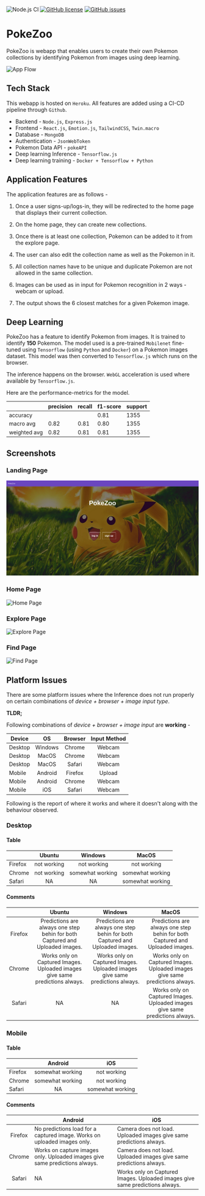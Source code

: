 ![Node.js CI](https://github.com/theairbend3r/poke-zoo/workflows/Node.js%20CI/badge.svg) [![GitHub license](https://img.shields.io/github/license/theairbend3r/poke-zoo)](https://github.com/theairbend3r/poke-zoo/blob/master/LICENSE) [![GitHub issues](https://img.shields.io/github/issues/theairbend3r/poke-zoo)](https://github.com/theairbend3r/poke-zoo/issues)

# PokeZoo

PokeZoo is webapp that enables users to create their own Pokemon collections by identifying Pokemon from images using deep learning.

![App Flow](https://raw.githubusercontent.com/theairbend3r/poke-zoo/master/screenshots/poke-zoo-ml.gif)

## Tech Stack

This webapp is hosted on `Heroku`. All features are added using a CI-CD pipeline through `Github`.

- Backend - `Node.js`, `Express.js`
- Frontend - `React.js`, `Emotion.js`, `TailwindCSS`, `Twin.macro`
- Database - `MongoDB`
- Authentication - `JsonWebToken`
- Pokemon Data API - `pokeAPI`
- Deep learning Inference - `Tensorflow.js`
- Deep learning training - `Docker + Tensorflow + Python`

## Application Features

The application features are as follows -

1. Once a user signs-up/logs-in, they will be redirected to the home page that displays their current collection.

2. On the home page, they can create new collections.

3. Once there is at least one collection, Pokemon can be added to it from the explore page.

4. The user can also edit the collection name as well as the Pokemon in it.

5. All collection names have to be unique and duplicate Pokemon are not allowed in the same collection.

6. Images can be used as in input for Pokemon recognition in 2 ways - webcam or upload.

7. The output shows the 6 closest matches for a given Pokemon image.

## Deep Learning

PokeZoo has a feature to identify Pokemon from images. It is trained to identify **150** Pokemon. The model used is a pre-trained `Mobilenet` fine-tuned using `Tensorflow` (using `Python` and `Docker`) on a Pokemon images dataset. This model was then converted to `Tensorflow.js` which runs on the browser.

The inference happens on the browser. `WebGL` acceleration is used where available by `Tensorflow.js`.

Here are the performance-metrics for the model.

|              | precision | recall | f1-score | support |
| ------------ | --------- | ------ | -------- | ------- |
| accuracy     |           |        | 0.81     | 1355    |
| macro avg    | 0.82      | 0.81   | 0.80     | 1355    |
| weighted avg | 0.82      | 0.81   | 0.81     | 1355    |

## Screenshots

### Landing Page

![Landing Page](https://raw.githubusercontent.com/theairbend3r/poke-zoo/master/screenshots/poke-zoo-landing.jpg)

### Home Page

![Home Page](https://raw.githubusercontent.com/theairbend3r/poke-zoo/master/screenshots/poke-zoo-home.png)

### Explore Page

![Explore Page](https://raw.githubusercontent.com/theairbend3r/poke-zoo/master/screenshots/poke-zoo-explore.png)

### Find Page

![Find Page](https://raw.githubusercontent.com/theairbend3r/poke-zoo/master/screenshots/poke-zoo-find.png)

## Platform Issues

There are some platform issues where the Inference does not run properly on certain combinations of _device + browser + image input type_.

**TLDR;**

Following combinations of _device + browser + image input_ are **working** -

| Device  |   OS    | Browser | Input Method |
| ------- | :-----: | :-----: | :----------: |
| Desktop | Windows | Chrome  |    Webcam    |
| Desktop |  MacOS  | Chrome  |    Webcam    |
| Desktop |  MacOS  | Safari  |    Webcam    |
| Mobile  | Android | Firefox |    Upload    |
| Mobile  | Android | Chrome  |    Webcam    |
| Mobile  |   iOS   | Safari  |    Webcam    |

Following is the report of where it works and where it doesn't along with the behaviour observed.

### Desktop

#### Table

|         |   Ubuntu    |     Windows      |      MacOS       |
| ------- | :---------: | :--------------: | :--------------: |
| Firefox | not working |   not working    |   not working    |
| Chrome  | not working | somewhat working | somewhat working |
| Safari  |     NA      |        NA        | somewhat working |

#### Comments

|         |                                    Ubuntu                                    |                                   Windows                                    |                                    MacOS                                     |
| :-----: | :--------------------------------------------------------------------------: | :--------------------------------------------------------------------------: | :--------------------------------------------------------------------------: |
| Firefox | Predictions are always one step behin for both Captured and Uploaded images. | Predictions are always one step behin for both Captured and Uploaded images. | Predictions are always one step behin for both Captured and Uploaded images. |
| Chrome  | Works only on Captured Images. Uploaded images give same predictions always. | Works only on Captured Images. Uploaded images give same predictions always. | Works only on Captured Images. Uploaded images give same predictions always. |
| Safari  |                                      NA                                      |                                      NA                                      | Works only on Captured Images. Uploaded images give same predictions always. |

### Mobile

#### Table

|         |     Android      |       iOS        |
| ------- | :--------------: | :--------------: |
| Firefox | somewhat working |   not working    |
| Chrome  | somewhat working |   not working    |
| Safari  |        NA        | somewhat working |

#### Comments

|         | Android                                                                     | iOS                                                                          |
| :-----: | --------------------------------------------------------------------------- | ---------------------------------------------------------------------------- |
| Firefox | No predictions load for a captured image. Works on uploaded images only.    | Camera does not load. Uploaded images give same predictions always.          |
| Chrome  | Works on capture images only. Uploaded images give same predictions always. | Camera does not load. Uploaded images give same predictions always.          |
| Safari  | NA                                                                          | Works only on Captured Images. Uploaded images give same predictions always. |

